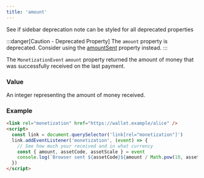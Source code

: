```yaml
---
title: 'amount'
---
```


<div class="draft"><div class="title">See if sidebar deprecation note can be styled for all deprecated properties</div></div>

:::danger[Caution - Deprecated Property]
The `amount` property is deprecated. Consider using the [amountSent](../amountsent/) property instead.
:::

The `MonetizationEvent` `amount` property returned the amount of money that was successfully received on the last payment.

### Value

An integer representing the amount of money received.

### Example

```html
<link rel="monetization" href="https://wallet.example/alice" />
<script>
  const link = document.querySelector('link[rel="monetization"]')
  link.addEventListener('monetization', (event) => {
    // See how much your received and in what currency
    const { amount, assetCode, assetScale } = event
    console.log(`Browser sent ${assetCode}${amount / Math.pow(10, assetScale)}.`)
  })
</script>
```